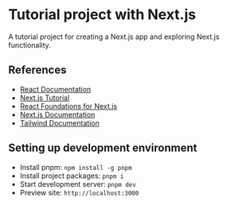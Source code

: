 # Tutorial project with Next.js

A tutorial project for creating a Next.js app and exploring Next.js functionality.

## References

- [React Documentation](https://react.dev/learn)
- [Next.js Tutorial](https://nextjs.org/learn/dashboard-app/getting-started)
- [React Foundations for Next.js](https://nextjs.org/learn/react-foundations/what-is-react-and-nextjs)
- [Next.js Documentation](https://nextjs.org/docs/getting-started/installation)
- [Tailwind Documentation](https://tailwindcss.com/)

## Setting up development environment

- Install pnpm: `npm install -g pnpm`
- Install project packages: `pnpm i`
- Start development server: `pnpm dev`
- Preview site: `http://localhost:3000`
